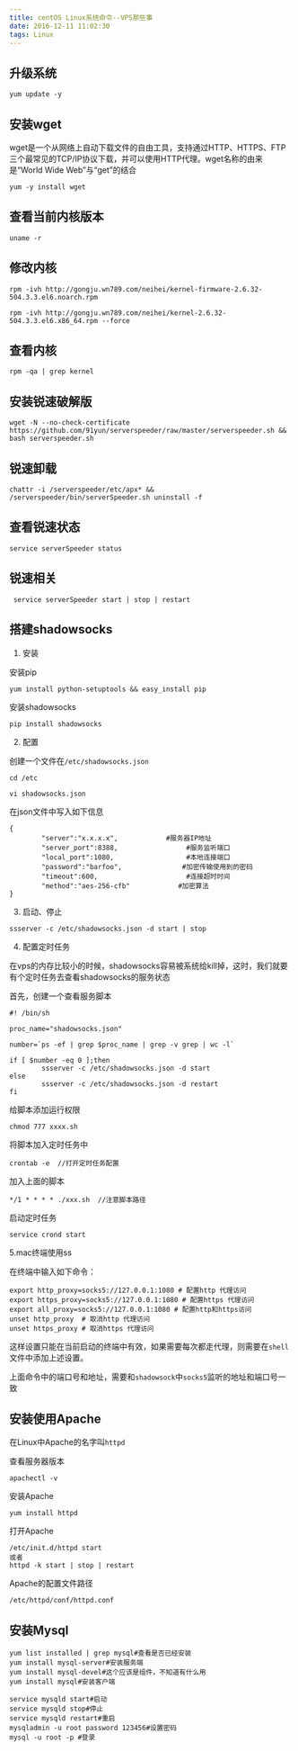 ```yaml
---
title: centOS Linux系统命令--VPS那些事
date: 2016-12-11 11:02:30
tags: Linux
---
```


## 升级系统 ##

```
yum update -y
```

## 安装wget ##
wget是一个从网络上自动下载文件的自由工具，支持通过HTTP、HTTPS、FTP三个最常见的TCP/IP协议下载，并可以使用HTTP代理。wget名称的由来是“World Wide Web”与“get”的结合

```
yum -y install wget
```

## 查看当前内核版本 ##
```
uname -r
```

<!----- more ----->

## 修改内核 ##
```
rpm -ivh http://gongju.wn789.com/neihei/kernel-firmware-2.6.32-504.3.3.el6.noarch.rpm
```

```
rpm -ivh http://gongju.wn789.com/neihei/kernel-2.6.32-504.3.3.el6.x86_64.rpm --force
```

## 查看内核 ##
```
rpm -qa | grep kernel
```

## 安装锐速破解版 ##
```
wget -N --no-check-certificate https://github.com/91yun/serverspeeder/raw/master/serverspeeder.sh && bash serverspeeder.sh
```

## 锐速卸载 ##
```
chattr -i /serverspeeder/etc/apx* && /serverspeeder/bin/serverSpeeder.sh uninstall -f
```

## 查看锐速状态 ##
```
service serverSpeeder status
```

## 锐速相关 ##
```
 service serverSpeeder start | stop | restart
```

## 搭建shadowsocks ##

1. 安装

安装pip

```
yum install python-setuptools && easy_install pip
```

安装shadowsocks

```
pip install shadowsocks
```

2. 配置

创建一个文件在`/etc/shadowsocks.json`

```
cd /etc

vi shadowsocks.json
```

在json文件中写入如下信息

```
{
        "server":"x.x.x.x",            #服务器IP地址
        "server_port":8388,                 #服务监听端口
        "local_port":1080,                  #本地连接端口
        "password":"barfoo",               #加密传输使用到的密码
        "timeout":600,                      #连接超时时间
        "method":"aes-256-cfb"            #加密算法
}
```

3. 启动、停止

```
ssserver -c /etc/shadowsocks.json -d start | stop
```

4. 配置定时任务

在vps的内存比较小的时候，shadowsocks容易被系统给kill掉，这时，我们就要有个定时任务去查看shadowsocks的服务状态

首先，创建一个查看服务脚本

```
#! /bin/sh

proc_name="shadowsocks.json"

number=`ps -ef | grep $proc_name | grep -v grep | wc -l`

if [ $number -eq 0 ];then
        ssserver -c /etc/shadowsocks.json -d start
else
        ssserver -c /etc/shadowsocks.json -d restart
fi
```

给脚本添加运行权限

```
chmod 777 xxxx.sh
```

将脚本加入定时任务中

```
crontab -e  //打开定时任务配置
```

加入上面的脚本

```
*/1 * * * * ./xxx.sh  //注意脚本路径

```

启动定时任务

```
service crond start
```

5.mac终端使用ss

在终端中输入如下命令：

```
export http_proxy=socks5://127.0.0.1:1080 # 配置http 代理访问
export https_proxy=socks5://127.0.0.1:1080 # 配置https 代理访问
export all_proxy=socks5://127.0.0.1:1080 # 配置http和https访问
unset http_proxy  # 取消http 代理访问
unset https_proxy # 取消https 代理访问
```

这样设置只能在当前启动的终端中有效，如果需要每次都走代理，则需要在`shell`文件中添加上述设置。

上面命令中的端口号和地址，需要和`shadowsock`中`socks5`监听的地址和端口号一致


## 安装使用Apache ##

在Linux中Apache的名字叫`httpd`

查看服务器版本

```
apachectl -v    
```

安装Apache

```
yum install httpd
```

打开Apache

```
/etc/init.d/httpd start
或者
httpd -k start | stop | restart
```

Apache的配置文件路径

```
/etc/httpd/conf/httpd.conf
```

## 安装Mysql ##

```
yum list installed | grep mysql#查看是否已经安装
yum install mysql-server#安装服务端
yum install mysql-devel#这个应该是组件，不知道有什么用
yum install mysql#安装客户端

service mysqld start#启动
service mysqld stop#停止
service mysqld restart#重启
mysqladmin -u root password 123456#设置密码
mysql -u root -p #登录
```
